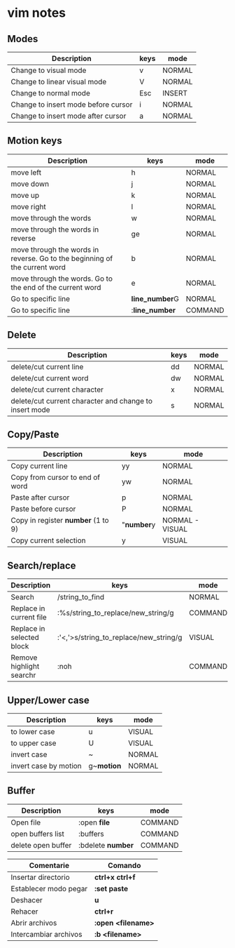# vim notes
## Modes

Description | keys | mode |
--|--|--
Change to visual mode | v | NORMAL
Change to linear visual mode | V | NORMAL
Change to normal mode | Esc | INSERT
Change to insert mode before cursor | i | NORMAL
Change to insert mode after cursor | a | NORMAL

## Motion keys

Description | keys | mode |
--|--|--
move left | h | NORMAL
move down | j | NORMAL
move up | k | NORMAL
move right | l | NORMAL
move through the words | w | NORMAL
move through the words in reverse | ge | NORMAL
move through the words in reverse. Go to the beginning of the current word | b | NORMAL
move through the words. Go to the end of the current word | e | NORMAL
Go to specific line | **line_number**G | NORMAL
Go to specific line | :**line_number** | COMMAND

## Delete

Description | keys | mode |
--|--|--
delete/cut current line | dd | NORMAL
delete/cut current word | dw | NORMAL
delete/cut current character | x | NORMAL
delete/cut current character and change to insert mode | s | NORMAL

## Copy/Paste

Description | keys | mode |
--|--|--
Copy current line | yy | NORMAL
Copy from cursor to end of word | yw | NORMAL
Paste after cursor | p | NORMAL
Paste before cursor | P | NORMAL
Copy in register **number** (1 to 9) | "**number**y | NORMAL - VISUAL
Copy current selection | y | VISUAL

## Search/replace

Description | keys | mode |
--|--|--
Search | /string_to_find | NORMAL
Replace in current file | :%s/string_to_replace/new_string/g | COMMAND
Replace in selected block | :'<,'>s/string_to_replace/new_string/g | VISUAL
Remove highlight searchr | :noh | COMMAND

## Upper/Lower case

Description | keys | mode |
--|--|--
to lower case | u | VISUAL
to upper case | U | VISUAL
invert case | ~ | NORMAL
invert case by motion | g~**motion** | NORMAL

## Buffer

Description | keys | mode |
--|--|--
Open file | :open **file** | COMMAND
open buffers list | :buffers | COMMAND
delete open buffer | :bdelete **number** | COMMAND

Comentarie|Comando
-------------|-------------
Insertar directorio| **ctrl+x ctrl+f**
Establecer modo pegar| **:set paste**
Deshacer| **u**
Rehacer| **ctrl+r**
Abrir archivos| **:open &lt;filename>**
Intercambiar archivos| **:b &lt;filename&gt;**
